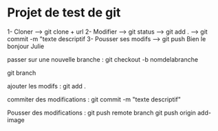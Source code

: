 # Projet de test de git 

1- Cloner --> git clone + url
2- Modifier --> git status --> git add . --> git commit -m "texte descriptif
3- Pousser ses modifs --> git push
Bien le bonjour Julie

passer sur une nouvelle branche :
git checkout -b nomdelabranche

git branch

ajouter les modifs : 
git add . 

commiter des modifications : 
git commit -m "texte descriptif"

Pousser des modifications : 
git push remote branch
git push origin add-image